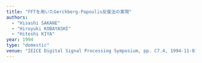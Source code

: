 ```yaml
---
title: "FFTを用いたGerchberg-Papoulis反復法の実現"
authors:
  - "Hisashi SAKANE"
  - "Hiroyuki KOBAYASHI"
  - "Hitoshi KIYA"
year: 1994
type: "domestic"
venue: "IEICE Digital Signal Processing Symposium, pp. C7.4, 1994-11-01."
---
```

